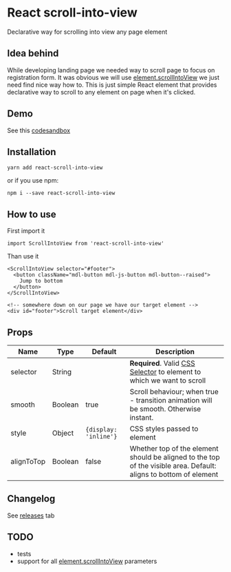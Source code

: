 # React scroll-into-view
Declarative way for scrolling into view any page element

## Idea behind
While developing landing page we needed way to scroll page to focus on registration form. It was obvious we will use [element.scrollIntoView](https://developer.mozilla.org/en-US/docs/Web/API/Element/scrollIntoView) we just need find nice way how to.
This is just simple React element that provides declarative way to scroll to any element on page when it's clicked.

## Demo
See this [codesandbox](https://codesandbox.io/s/14lxm6jmm7)

## Installation
```
yarn add react-scroll-into-view
```
or if you use npm:
```
npm i --save react-scroll-into-view
```

## How to use
First import it
```
import ScrollIntoView from 'react-scroll-into-view'
```

Than use it
```
<ScrollIntoView selector="#footer">
  <button className="mdl-button mdl-js-button mdl-button--raised">
    Jump to bottom
  </button>
</ScrollIntoView>

<!-- somewhere down on our page we have our target element -->
<div id="footer">Scroll target element</div>
```

## Props
| Name | Type | Default | Description
| --- | --- | --- | ---
| selector | String | | **Required**. Valid [CSS Selector](https://developer.mozilla.org/en-US/docs/Web/CSS/CSS_Selectors) to element to which we want to scroll
| smooth | Boolean | true | Scroll behaviour; when true - transition animation will be smooth. Otherwise instant.
| style | Object | `{display: 'inline'}` | CSS styles passed to element 
| alignToTop | Boolean | false | Whether top of the element should be aligned to the top of the visible area. Default: aligns to bottom of element 

## Changelog
See [releases](https://github.com/dominikbulaj/react-scroll-into-view/releases) tab

## TODO
* tests
* support for all [element.scrollIntoView](https://developer.mozilla.org/en-US/docs/Web/API/Element/scrollIntoView) parameters